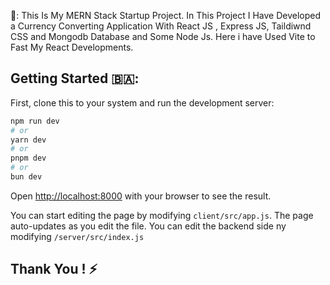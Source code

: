 🤯:
This Is My MERN Stack Startup Project. In This Project I Have Developed a Currency Converting Application With React JS , Express JS, Taildiwnd CSS and Mongodb Database and Some Node Js. Here i have Used Vite to Fast My React Developments.

## Getting Started 🇧🇦:

First, clone this to your system and run the development server:

```bash
npm run dev
# or
yarn dev
# or
pnpm dev
# or
bun dev
```

Open [http://localhost:8000](http://localhost:8000) with your browser to see the result.

You can start editing the page by modifying `client/src/app.js`. The page auto-updates as you edit the file. You can edit the backend side ny modifying `/server/src/index.js`

## Thank You ! :zap:
